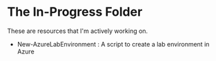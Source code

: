 # The In-Progress Folder

These are resources that I'm actively working on.

* New-AzureLabEnvironment : A script to create a lab environment in Azure